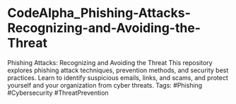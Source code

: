# CodeAlpha_Phishing-Attacks-Recognizing-and-Avoiding-the-Threat
Phishing Attacks: Recognizing and Avoiding the Threat This repository explores phishing attack techniques, prevention methods, and security best practices. Learn to identify suspicious emails, links, and scams, and protect yourself and your organization from cyber threats.  Tags: #Phishing #Cybersecurity #ThreatPrevention
